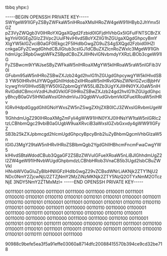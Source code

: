 tbbq yhpx:)

-----BEGIN OPENSSH PRIVATE KEY-----
SWYgeW91IGFyZSByZWFkaW5nIHRoaXMsIHRoZW4geW91IHByb2JhYmx5IGZ
pZ3VyZWQgb3V0IHRoYXQgaXQgd2Fzbid0IGFjdHVhbGx5IGFuIFNTSCBrZX
kgYnV0IGEgZGlzZ3Vpc2UuIFNvIHlvdSBoYXZlIG1hZGUgaXQgdGhpcyBmY
XIgYW5kIGZvciB0aGF0IEkgc2F5IHdlbGwgZG9uZS4gSXQgd2Fzbid0IHZl
cnkgaGFyZCwgdGhhdCBJIGtub3csIGJ1dCBuZXZlcnRoZWxlc3MgeW91IGh
hdmUgc3RpbGwgbWFkZSBpdCBoZXJlIHNvIGNvbmdyYXRzLiBOb3cgeW91IG
FyZSBwcm9iYWJseSByZWFkaW5nIHRoaXMgYW5kIHRoaW5raW5nIGFib3V0I
GFubm95aW5nIHRoZSBwZXJzb24gd2hvIG1hZGUgdGhpcywgYW5kIHlvdSB3
YW50IHRvIHJlYWQgdGhlIHdob2xlIHRoaW5nIHRvIGNoZWNrIGZvciBjbHV
lcywgYnV0IHlvdSBjYW50IGZpbmQgYW55LiBZb3UgYXJlIHN0YXJ0aW5nIH
RvIGdldCBmcnVzdHJhdGVkIGF0IHRoZSBwZXJzb24gd2hvIG1hZGUgdGhpc
yBhcyB0aGV5IHN0aWxsIGhhdmVuJ3QgbWVudGlvbmVkIGFueXRoaW5nIHRv
IGRvIHdpdGggdGhlIGNoYWxsZW5nZSwgZXhjZXB0ICJ3ZWxsIGRvbmUgeW9
1IGhhdmUgZ290IHRoaXMgZmFyIi4gWW91IHN0YXJ0IHNsYW1taW5nIGRlc2
tzLCBhbmQgc29vbiB0aGUgbW9uaXRvciB3aWxsIGZvbGxvdy4gWW91IGFyZ
SB3b25kZXJpbmcgd2hlcmUgdGhpcyBpcyBnb2luZyBhbmQgcmVhbGlzaW5n
IGl0J3MgY29taW5nIHRvIHRoZSBlbmQgb2YgdGhlIHBhcmFncmFwaCwgYW5
kIHlvdSBtaWdodCBub3QgaGF2ZSBzZWVuIGFueXRoaW5nLiBJIGhhdmUgZ2
l2ZW4geW91IHNvbWUgdGhpbmdzLCBhbHRob3VnaCB5b3Ugd2lsbCBuZWVkI
HNvbWV0aGluZyBlbHNlIGFzIHdlbGwgZ29vZCBsdWNrLiAKNjk2ZTY1NjU2
NDc0NmY2ZjcwNjU2ZTZjNmY2MzZiNzMKNjk2ZTY5NzQ2OTYxNmM2OTczNjE
3NDY5NmY2ZTMxMzI=
-----END OPENSSH PRIVATE KEY-----



00111001 00110000 00111001 00111000 00111000 01100011 00111001 01100010
01100101 01100110 01100101 00110101 01100101 01100001 00110011 01100110 
00110101 01100001 00111001 00110001 01100101 01100110 01100110 01100101 
00110000 00110011 00110000 00110110 00110000 01100001 00111000 00110111 
00110001 00110100 01100100 01100110 01100011 00110010 00110000 00110000 
00111000 00111000 00110100 00110001 00110101 00110101 00110111 00110000 
01100010 00110011 00111001 00110100 01100011 01100101 00111001 01100011 
01100100 00110011 00110010 01100010 01100101 00110111 00110001 00111000

90988c9befe5ea3f5a91effe03060a8714dfc20088415570b394ce9cd32be718

